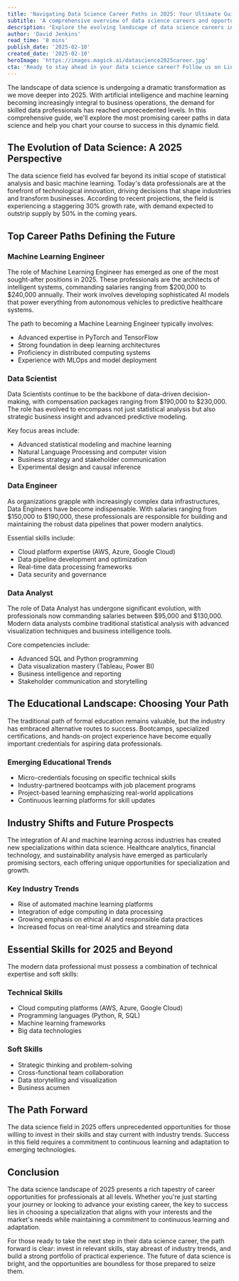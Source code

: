```yaml
---
title: 'Navigating Data Science Career Paths in 2025: Your Ultimate Guide to Professional Success'
subtitle: 'A comprehensive overview of data science careers and opportunities in 2025'
description: 'Explore the evolving landscape of data science careers in 2025, from machine learning engineering to data analysis. Learn about salary ranges, required skills, and emerging trends in this comprehensive guide to professional success in the field.'
author: 'David Jenkins'
read_time: '8 mins'
publish_date: '2025-02-10'
created_date: '2025-02-10'
heroImage: 'https://images.magick.ai/datascience2025career.jpg'
cta: 'Ready to stay ahead in your data science career? Follow us on LinkedIn for daily insights, job opportunities, and expert advice from industry leaders shaping the future of data science.'
---
```


The landscape of data science is undergoing a dramatic transformation as we move deeper into 2025. With artificial intelligence and machine learning becoming increasingly integral to business operations, the demand for skilled data professionals has reached unprecedented levels. In this comprehensive guide, we'll explore the most promising career paths in data science and help you chart your course to success in this dynamic field.

## The Evolution of Data Science: A 2025 Perspective

The data science field has evolved far beyond its initial scope of statistical analysis and basic machine learning. Today's data professionals are at the forefront of technological innovation, driving decisions that shape industries and transform businesses. According to recent projections, the field is experiencing a staggering 30% growth rate, with demand expected to outstrip supply by 50% in the coming years.

## Top Career Paths Defining the Future

### Machine Learning Engineer
The role of Machine Learning Engineer has emerged as one of the most sought-after positions in 2025. These professionals are the architects of intelligent systems, commanding salaries ranging from $200,000 to $240,000 annually. Their work involves developing sophisticated AI models that power everything from autonomous vehicles to predictive healthcare systems.

The path to becoming a Machine Learning Engineer typically involves:
- Advanced expertise in PyTorch and TensorFlow
- Strong foundation in deep learning architectures
- Proficiency in distributed computing systems
- Experience with MLOps and model deployment

### Data Scientist
Data Scientists continue to be the backbone of data-driven decision-making, with compensation packages ranging from $190,000 to $230,000. The role has evolved to encompass not just statistical analysis but also strategic business insight and advanced predictive modeling.

Key focus areas include:
- Advanced statistical modeling and machine learning
- Natural Language Processing and computer vision
- Business strategy and stakeholder communication
- Experimental design and causal inference

### Data Engineer
As organizations grapple with increasingly complex data infrastructures, Data Engineers have become indispensable. With salaries ranging from $150,000 to $190,000, these professionals are responsible for building and maintaining the robust data pipelines that power modern analytics.

Essential skills include:
- Cloud platform expertise (AWS, Azure, Google Cloud)
- Data pipeline development and optimization
- Real-time data processing frameworks
- Data security and governance

### Data Analyst
The role of Data Analyst has undergone significant evolution, with professionals now commanding salaries between $95,000 and $130,000. Modern data analysts combine traditional statistical analysis with advanced visualization techniques and business intelligence tools.

Core competencies include:
- Advanced SQL and Python programming
- Data visualization mastery (Tableau, Power BI)
- Business intelligence and reporting
- Stakeholder communication and storytelling

## The Educational Landscape: Choosing Your Path

The traditional path of formal education remains valuable, but the industry has embraced alternative routes to success. Bootcamps, specialized certifications, and hands-on project experience have become equally important credentials for aspiring data professionals.

### Emerging Educational Trends
- Micro-credentials focusing on specific technical skills
- Industry-partnered bootcamps with job placement programs
- Project-based learning emphasizing real-world applications
- Continuous learning platforms for skill updates

## Industry Shifts and Future Prospects

The integration of AI and machine learning across industries has created new specializations within data science. Healthcare analytics, financial technology, and sustainability analysis have emerged as particularly promising sectors, each offering unique opportunities for specialization and growth.

### Key Industry Trends
- Rise of automated machine learning platforms
- Integration of edge computing in data processing
- Growing emphasis on ethical AI and responsible data practices
- Increased focus on real-time analytics and streaming data

## Essential Skills for 2025 and Beyond

The modern data professional must possess a combination of technical expertise and soft skills:

### Technical Skills
- Cloud computing platforms (AWS, Azure, Google Cloud)
- Programming languages (Python, R, SQL)
- Machine learning frameworks
- Big data technologies

### Soft Skills
- Strategic thinking and problem-solving
- Cross-functional team collaboration
- Data storytelling and visualization
- Business acumen

## The Path Forward

The data science field in 2025 offers unprecedented opportunities for those willing to invest in their skills and stay current with industry trends. Success in this field requires a commitment to continuous learning and adaptation to emerging technologies.

## Conclusion

The data science landscape of 2025 presents a rich tapestry of career opportunities for professionals at all levels. Whether you're just starting your journey or looking to advance your existing career, the key to success lies in choosing a specialization that aligns with your interests and the market's needs while maintaining a commitment to continuous learning and adaptation.

For those ready to take the next step in their data science career, the path forward is clear: invest in relevant skills, stay abreast of industry trends, and build a strong portfolio of practical experience. The future of data science is bright, and the opportunities are boundless for those prepared to seize them.